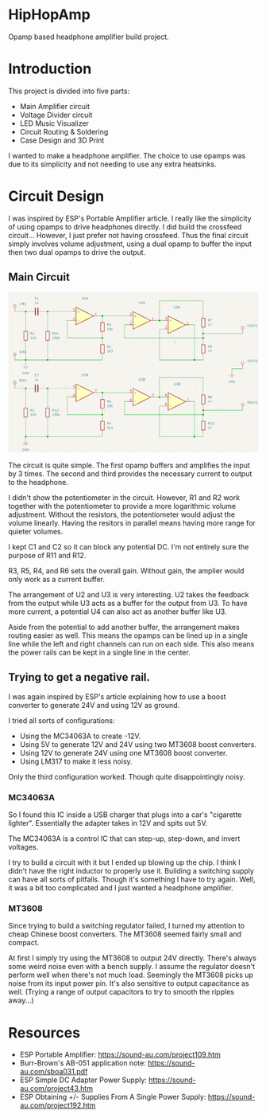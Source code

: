# HipHopAmp
Opamp based headphone amplifier build project.

# Introduction
This project is divided into five parts:
- Main Amplifier circuit
- Voltage Divider circuit
- LED Music Visualizer
- Circuit Routing & Soldering
- Case Design and 3D Print

I wanted to make a headphone amplifier. The choice to use opamps was due to its simplicity and not needing to use any extra heatsinks.

# Circuit Design
I was inspired by ESP's Portable Amplifier article. I really like the simplicity of using opamps to drive headphones directly. I did build the crossfeed circuit... However, I just prefer not having crossfeed. Thus the final circuit simply involves volume adjustment, using a dual opamp to buffer the input then two dual opamps to drive the output.

## Main Circuit
![Main Circuit](/images/circuit-main.png)

The circuit is quite simple. The first opamp buffers and amplifies the input by 3 times. The second and third provides the necessary current to output to the headphone.

I didn't show the potentiometer in the circuit. However, R1 and R2 work together with the potentiometer to provide a more logarithmic volume adjustment. Without the resistors, the potentiometer would adjust the volume linearly. Having the resitors in parallel means having more range for quieter volumes.

I kept C1 and C2 so it can block any potential DC. I'm not entirely sure the purpose of R11 and R12.

R3, R5, R4, and R6 sets the overall gain. Without gain, the amplier would only work as a current buffer.

The arrangement of U2 and U3 is very interesting. U2 takes the feedback from the output while U3 acts as a buffer for the output from U3. To have more current, a potential U4 can also act as another buffer like U3.

Aside from the potential to add another buffer, the arrangement makes routing easier as well. This means the opamps can be lined up in a single line while the left and right channels can run on each side. This also means the power rails can be kept in a single line in the center.

## Trying to get a negative rail.
I was again inspired by ESP's article explaining how to use a boost converter to generate 24V and using 12V as ground.

I tried all sorts of configurations:
- Using the MC34063A to create -12V.
- Using 5V to generate 12V and 24V using two MT3608 boost converters.
- Using 12V to generate 24V using one MT3608 boost converter.
- Using LM317 to make it less noisy.

Only the third configuration worked. Though quite disappointingly noisy.

### MC34063A
So I found this IC inside a USB charger that plugs into a car's "cigarette lighter". Essentially the adapter takes in 12V and spits out 5V.

The MC34063A is a control IC that can step-up, step-down, and invert voltages.

I try to build a circuit with it but I ended up blowing up the chip. I think I didn't have the right inductor to properly use it. Building a switching supply can have all sorts of pitfalls. Though it's something I have to try again. Well, it was a bit too complicated and I just wanted a headphone amplifier.

### MT3608
Since trying to build a switching regulator failed, I turned my attention to cheap Chinese boost converters. The MT3608 seemed fairly small and compact.

At first I simply try using the MT3608 to output 24V directly. There's always some weird noise even with a bench supply. I assume the regulator doesn't perform well when there's not much load. Seemingly the MT3608 picks up noise from its input power pin. It's also sensitive to output capacitance as well. (Trying a range of output capacitors to try to smooth the ripples away...)

### 

# Resources
- ESP Portable Amplifier: https://sound-au.com/project109.htm
- Burr-Brown's AB-051 application note: https://sound-au.com/sboa031.pdf
- ESP Simple DC Adapter Power Supply: https://sound-au.com/project43.htm
- ESP Obtaining +/- Supplies From A Single Power Supply: https://sound-au.com/project192.htm
